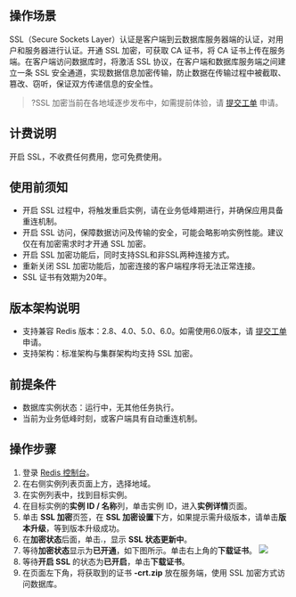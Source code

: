 ## 操作场景
SSL（Secure Sockets Layer）认证是客户端到云数据库服务器端的认证，对用户和服务器进行认证。开通 SSL 加密，可获取 CA 证书，将 CA 证书上传在服务端。在客户端访问数据库时，将激活 SSL 协议，在客户端和数据库服务端之间建立一条 SSL 安全通道，实现数据信息加密传输，防止数据在传输过程中被截取、篡改、窃听，保证双方传递信息的安全性。
>?SSL 加密当前在各地域逐步发布中，如需提前体验，请 [提交工单](https://console.cloud.tencent.com/workorder/category) 申请。

## 计费说明
开启 SSL，不收费任何费用，您可免费使用。

## 使用前须知
- 开启 SSL 过程中，将触发重启实例，请在业务低峰期进行，并确保应用具备重连机制。
- 开启 SSL 访问，保障数据访问及传输的安全，可能会略影响实例性能。建议仅在有加密需求时才开通 SSL 加密。
- 开启 SSL 加密功能后，同时支持SSL和非SSL两种连接方式。
- 重新关闭 SSL 加密功能后，加密连接的客户端程序将无法正常连接。
- SSL 证书有效期为20年。

## 版本架构说明
- 支持兼容 Redis 版本：2.8、4.0、5.0、6.0。如需使用6.0版本，请 [提交工单](https://console.cloud.tencent.com/workorder/category) 申请。
- 支持架构：标准架构与集群架构均支持 SSL 加密。

## 前提条件
- 数据库实例状态：运行中，无其他任务执行。
- 当前为业务低峰时刻，或客户端具有自动重连机制。

## 操作步骤
1. 登录 [Redis 控制台](https://console.cloud.tencent.com/redis)。
2. 在右侧实例列表页面上方，选择地域。
3. 在实例列表中，找到目标实例。
4. 在目标实例的**实例 ID / 名称**列，单击实例 ID，进入**实例详情**页面。
5. 单击 **SSL 加密**页签，在 **SSL 加密设置**下方，如果提示需升级版本，请单击**版本升级**，等到版本升级成功。
6. 在**加密状态**后面，单击<img src="https://qcloudimg.tencent-cloud.cn/raw/84853fe19aa340a98cc138f8d951ddb9.png" style="zoom: 25%;" />，显示 **SSL 状态更新中**。
7. 等待**加密状态**显示为**已开通**，如下图所示。单击右上角的**下载证书**。
![](https://qcloudimg.tencent-cloud.cn/raw/914e99f788f4755a6ab08f9baf5aaff2.png)
8. 等待**开启 SSL** 的状态为**已开启**，单击**下载证书**。
9. 在页面左下角，将获取到的证书 **-crt.zip** 放在服务端，使用 SSL 加密方式访问数据库。

